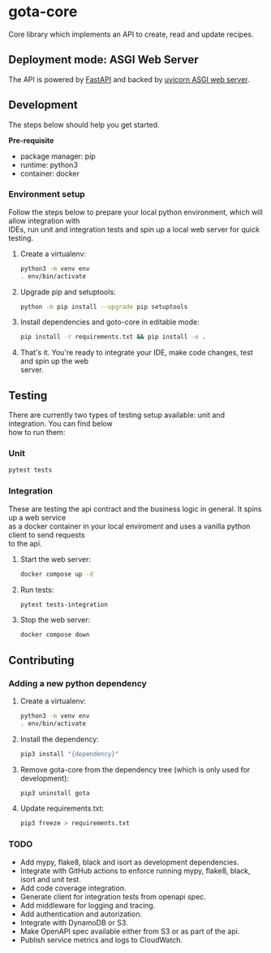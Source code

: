 # gota-core

Core library which implements an API to create, read and update recipes.

## Deployment mode: ASGI Web Server

The API is powered by [FastAPI](https://github.com/tiangolo/fastapi) and backed by [uvicorn ASGI web server](https://www.uvicorn.org/).

## Development

The steps below should help you get started.

**Pre-requisite**

-   package manager: pip
-   runtime: python3
-   container: docker

### Environment setup

Follow the steps below to prepare your local python environment, which will allow integration with  
IDEs, run unit and integration tests and spin up a local web server for quick testing.

1. Create a virtualenv:
    ```bash
    python3 -m venv env
    . env/bin/activate
    ```
1. Upgrade pip and setuptools:
    ```bash
    python -m pip install --upgrade pip setuptools
    ```
1. Install dependencies and goto-core in editable mode:
    ```bash
    pip install -r requirements.txt && pip install -e .
    ```
1. That's it. You're ready to integrate your IDE, make code changes, test and spin up the web  
   server.

## Testing

There are currently two types of testing setup available: unit and integration. You can find below  
how to run them:

### Unit

```bash
pytest tests
```

### Integration

These are testing the api contract and the business logic in general. It spins up a web service  
as a docker container in your local enviroment and uses a vanilla python client to send requests  
to the api.

1. Start the web server:
    ```bash
    docker compose up -d
    ```
1. Run tests:
    ```bash
    pytest tests-integration
    ```
1. Stop the web server:
    ```bash
    docker compose down
    ```

## Contributing

### Adding a new python dependency

1. Create a virtualenv:
    ```bash
    python3 -m venv env
    . env/bin/activate
    ```
1. Install the dependency:
    ```bash
    pip3 install "{dependency}"
    ```
1. Remove gota-core from the dependency tree (which is only used for development):
    ```bash
    pip3 uninstall gota
    ```
1. Update requirements.txt:
    ```bash
    pip3 freeze > requirements.txt
    ```

### TODO

-   Add mypy, flake8, black and isort as development dependencies.
-   Integrate with GitHub actions to enforce running mypy, flake8, black, isort and unit test.
-   Add code coverage integration.
-   Generate client for integration tests from openapi spec.
-   Add middleware for logging and tracing.
-   Add authentication and autorization.
-   Integrate with DynamoDB or S3.
-   Make OpenAPI spec available either from S3 or as part of the api.
-   Publish service metrics and logs to CloudWatch.
